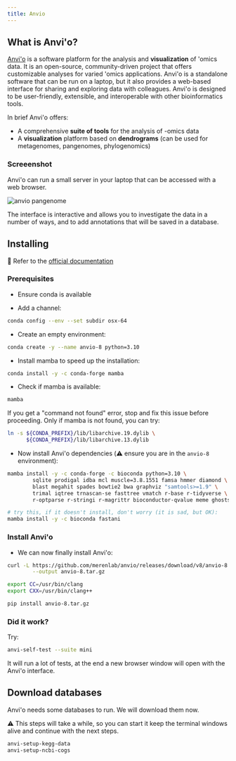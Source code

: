 ```yaml
---
title: Anvio
---
```


## What is Anvi'o?

[Anvi'o](https://www.anvio.org) is a software platform for the analysis and **visualization** of 'omics data. 
It is an open-source, community-driven project that offers customizable analyses for varied 'omics applications. Anvi'o is a standalone software that can be run on a laptop, but it also provides a web-based interface for sharing and exploring data with colleagues. Anvi'o is designed to be user-friendly, extensible, and interoperable with other bioinformatics tools.

In brief Anvi'o offers:

* A comprehensive **suite of tools** for the analysis of -omics data
* A **visualization** platform based on **dendrograms** (can be used for metagenomes, pangenomes, phylogenomics)


### Screeenshot

Anvi'o can run a small server in your laptop that can be accessed with a web browser.

![anvio pangenome]({{site.baseurl}}/img/metagenomics/anvio-pan.png)

The interface is interactive and allows you to investigate the data in a number of ways, and to add annotations
that will be saved in a database.

## Installing

:book: Refer to the [official documentation](https://anvio.org/install/macos/stable/)

### Prerequisites

* Ensure conda is available

* Add a channel:

```bash
conda config --env --set subdir osx-64
```

* Create an empty environment:

```bash
conda create -y --name anvio-8 python=3.10
```

* Install mamba to speed up the installation:

```bash
conda install -y -c conda-forge mamba
```

* Check if mamba is available:

```bash
mamba
```

If you get a "command not found" error, stop and fix this issue before proceeding.
Only if mamba is not found, you can try:

```bash
ln -s ${CONDA_PREFIX}/lib/libarchive.19.dylib \
      ${CONDA_PREFIX}/lib/libarchive.13.dylib
```

* Now install Anvi'o dependencies (:warning: ensure you are in the `anvio-8` environment):

```bash
mamba install -y -c conda-forge -c bioconda python=3.10 \
        sqlite prodigal idba mcl muscle=3.8.1551 famsa hmmer diamond \
        blast megahit spades bowtie2 bwa graphviz "samtools>=1.9" \
        trimal iqtree trnascan-se fasttree vmatch r-base r-tidyverse \
        r-optparse r-stringi r-magrittr bioconductor-qvalue meme ghostscript

# try this, if it doesn't install, don't worry (it is sad, but OK):
mamba install -y -c bioconda fastani
```

### Install Anvi'o

* We can now finally install Anvi'o:

```bash
curl -L https://github.com/merenlab/anvio/releases/download/v8/anvio-8.tar.gz \
        --output anvio-8.tar.gz

export CC=/usr/bin/clang
export CXX=/usr/bin/clang++

pip install anvio-8.tar.gz
```

### Did it work? 

Try:

```bash
anvi-self-test --suite mini
```

It will run a lot of tests, at the end a new browser window will open with the Anvi'o interface.

## Download databases

Anvi'o needs some databases to run. We will download them now.

:warning: This steps will take a while, so you can start it keep the terminal windows alive and continue with the next steps.

```bash
anvi-setup-kegg-data
anvi-setup-ncbi-cogs
```